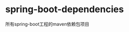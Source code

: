 spring-boot-dependencies
============================================
所有spring-boot工程的maven依赖包项目



